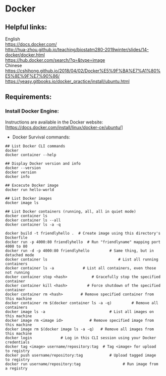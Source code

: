 # Docker

## Helpful links: 
English <br />
https://docs.docker.com/ <br />
http://hua-zhou.github.io/teaching/biostatm280-2019winter/slides/14-docker/docker.html <br />
https://hub.docker.com/search/?q=&type=image <br />
Chinese <br />
https://cshihong.github.io/2018/04/02/Docker%E5%9F%BA%E7%A1%80%E5%8E%9F%E7%90%86/ <br />
https://yeasy.gitbooks.io/docker_practice/install/ubuntu.html <br />

## Requirements: 
### Install Docker Engine:
Instructions are available in the Docker website:
[https://docs.docker.com/install/linux/docker-ce/ubuntu/] <br />
* Docker Survival commands:
```
## List Docker CLI commands
docker
docker container --help

## Display Docker version and info
docker --version
docker version
docker info

## Excecute Docker image
docker run hello-world

## List Docker images
docker image ls

## List Docker containers (running, all, all in quiet mode)
docker container ls
docker container ls --all
docker container ls -a -q
```

```
docker build -t friendlyhello .  # Create image using this directory's Dockerfile
docker run -p 4000:80 friendlyhello  # Run "friendlyname" mapping port 4000 to 80
docker run -d -p 4000:80 friendlyhello         # Same thing, but in detached mode
docker container ls                                # List all running containers
docker container ls -a             # List all containers, even those not running
docker container stop <hash>           # Gracefully stop the specified container
docker container kill <hash>         # Force shutdown of the specified container
docker container rm <hash>        # Remove specified container from this machine
docker container rm $(docker container ls -a -q)         # Remove all containers
docker image ls -a                             # List all images on this machine
docker image rm <image id>            # Remove specified image from this machine
docker image rm $(docker image ls -a -q)   # Remove all images from this machine
docker login             # Log in this CLI session using your Docker credentials
docker tag <image> username/repository:tag  # Tag <image> for upload to registry
docker push username/repository:tag            # Upload tagged image to registry
docker run username/repository:tag                   # Run image from a registry
```
### 
 
